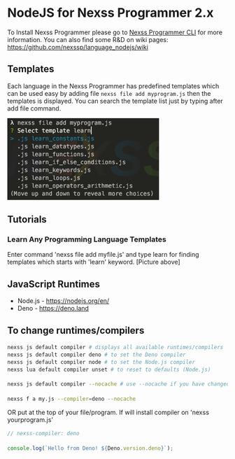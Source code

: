 # NodeJS for Nexss Programmer 2.x

To Install Nexss Programmer please go to [Nexss Programmer CLI](https://github.com/nexssp/cli#readme) for more information.
You can also find some R&D on wiki pages: <https://github.com/nexssp/language_nodejs/wiki>

## Templates

Each language in the Nexss Programmer has predefined templates which can be used easy by adding file `nexss file add myprogram.js` then the templates is displayed. You can search the template list just by typing after add file command.

![Example of template display](nexssProgrammer-SelectTemplateExampleCLI.png)

## Tutorials

### Learn Any Programming Language Templates

Enter command 'nexss file add myfile.js'
and type learn for finding templates which starts with 'learn' keyword. [Picture above]

## JavaScript Runtimes

- Node.js - <https://nodejs.org/en/>
- Deno - <https://deno.land>

## To change runtimes/compilers

```sh
nexss js default compiler # displays all available runtimes/compilers
nexss js default compiler deno # to set the Deno compiler
nexss js default compiler node # to set the Node.js compiler
nexss lua default compiler unset # to reset to defaults (Node.js)

nexss js default compiler --nocache # use --nocache if you have changed configuration files manually

nexss f a my.js --compiler=deno --nocache
```

OR put at the top of your file/program. If will install compiler on 'nexss yourprogram.js'

```js
// nexss-compiler: deno

console.log(`Hello from Deno! ${Deno.version.deno}`);
```
